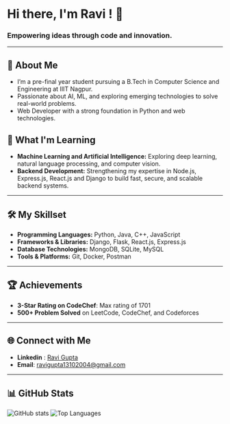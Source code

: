 # Hi there,  I'm Ravi ! 👋

### **Empowering ideas through code and innovation.**


--- 

## 🚀 About Me
- I’m a pre-final year student pursuing a B.Tech in Computer Science and Engineering at IIIT Nagpur.  
- Passionate about AI, ML, and exploring emerging technologies to solve real-world problems.  
- Web Developer with a strong foundation in Python and web technologies.


## 🌱 What I'm Learning
- **Machine Learning and Artificial Intelligence:** Exploring deep learning, natural language processing, and computer vision.
- **Backend Development:** Strengthening my expertise in Node.js, Express.js, React.js and Django to build fast, secure, and scalable backend systems.

---

## 🛠️ My Skillset
- **Programming Languages:** Python, Java, C++, JavaScript
- **Frameworks & Libraries:** Django, Flask, React.js, Express.js
- **Database Technologies:** MongoDB, SQLite, MySQL
- **Tools & Platforms:** Git, Docker, Postman

---

## 🏆 Achievements

- **3-Star Rating on CodeChef**: Max rating of 1701
- **500+ Problem Solved** on LeetCode, CodeChef, and Codeforces
---
## 🌐 Connect with Me
- **Linkedin** : [Ravi Gupta](https://www.linkedin.com/in/ravi-gupta-9b6b2b238)
- **Email**: [ravigupta13102004@gmail.com](mailto:ravigupta13102004@gmail.com)


---

## 📊 GitHub Stats
![GitHub stats](https://github-readme-stats.vercel.app/api?username=Ravi9550&show_icons=true&theme=radical)
![Top Languages](https://github-readme-stats.vercel.app/api/top-langs/?username=Ravi9550&layout=compact&theme=radical)
